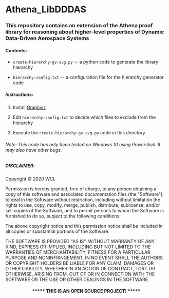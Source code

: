 # Athena_LibDDDAS

### This repository contains an extension of the Athena proof library for reasoning about higher-level properties of Dynamic Data-Driven Aerospace Systems


#### Contents:

* `create-hierarchy-gv-svg.py` -- a python code to generate the library hierarchy

* `hierarchy-config.txt` -- a configuration file for the hierarchy generator code

##### Instructions:

1. Install [Graphviz](https://graphviz.org/)

2. Edit `hierarchy-config.txt` to decide which files to exclude from the hierarchy

3. Execute the `create-hierarchy-gv-svg.py` code in this directory

###### Note: This code has only been tested on Windows 10 using Powershell. It may also have other bugs.

##### DISCLAIMER: 

Copyright &copy; 2020 WCL

Permission is hereby granted, free of charge, to any person obtaining a copy
of this software and associated documentation files (the "Software"), to deal
in the Software without restriction, including without limitation the rights
to use, copy, modify, merge, publish, distribute, sublicense, and/or sell
copies of the Software, and to permit persons to whom the Software is
furnished to do so, subject to the following conditions:

The above copyright notice and this permission notice shall be included in all
copies or substantial portions of the Software.

THE SOFTWARE IS PROVIDED "AS IS", WITHOUT WARRANTY OF ANY KIND, EXPRESS OR
IMPLIED, INCLUDING BUT NOT LIMITED TO THE WARRANTIES OF MERCHANTABILITY,
FITNESS FOR A PARTICULAR PURPOSE AND NONINFRINGEMENT. IN NO EVENT SHALL THE
AUTHORS OR COPYRIGHT HOLDERS BE LIABLE FOR ANY CLAIM, DAMAGES OR OTHER
LIABILITY, WHETHER IN AN ACTION OF CONTRACT, TORT OR OTHERWISE, ARISING FROM,
OUT OF OR IN CONNECTION WITH THE SOFTWARE OR THE USE OR OTHER DEALINGS IN THE
SOFTWARE.
#### <p align="middle">***** THIS IS AN OPEN SOURCE PROJECT! *****</p>

